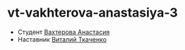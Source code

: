 # vt-vakhterova-anastasiya-3

* Студент [Вахтерова Анастасия](http://t.me/Vakhterova)
* Наставник [Виталий Ткаченко](https://t.me/Vitalik_Tkachenko_tlt)
